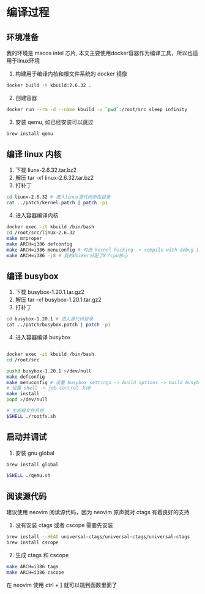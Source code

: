 # 编译过程


## 环境准备

我的环境是 macos intel 芯片, 本文主要使用docker容器作为编译工具，所以也适用于linux环境

1. 构建用于编译内核和根文件系统的 docker 镜像

```sh
docker build -t kbuild:2.6.32 .
```

2. 创建容器

```sh
docker run --rm -d --name kbuild -v `pwd`:/root/src sleep infinity
```

3. 安装 qemu, 如已经安装可以跳过

```sh
brew install qemu
```

## 编译 linux 内核

1. 下载 liunx-2.6.32.tar.bz2
2. 解压 tar -xf linux-2.6.32.tar.bz2
3. 打补丁 

```sh
cd liunx-2.6.32 # 进入linux源代码所在目录
cat ../patch/kernel.patch | patch -p1
```

4. 进入容器编译内核

```sh
docker exec -it kbuild /bin/bash
cd /root/src/linux-2.6.32
make mrproper
make ARCH=i386 defconfig
make ARCH=i386 menuconfig # 勾选 kernel hacking -> compile with debug info
make ARCH=i386 -j8 # 我的docker分配了8个cpu核心
```

## 编译 busybox

1. 下载 busybox-1.20.1.tar.gz2
2. 解压 tar -xf busybox-1.20.1.tar.gz2
3. 打补丁

```sh
cd busybox-1.20.1 # 进入源代码目录
cat ../patch/busybox.patch | patch -p1
```

4. 进入容器编译 busybox

```sh

docker exec -it kbuild /bin/bash
cd /root/src

pushd busybox-1.20.1 >/dev/null
make defconfig
make menuconfig # 设置 busybox settings -> build options -> build busybox as a static binary
# 设置 shell -> job control 关闭
make install
popd >/dev/null

# 生成根文件系统
$SHELL ./rootfs.sh
```

## 启动并调试

1. 安装 gnu global

```sh
brew install global
```

```sh
$SHELL ./qemu.sh
```


## 阅读源代码

建议使用 neovim 阅读源代码，因为 neovim 原声就对 ctags 有着良好的支持

1. 没有安装 ctags 或者 cscope 需要先安装

```sh
brew install --HEAD universal-ctags/universal-ctags/universal-ctags
brew install cscope
```

2. 生成 ctags 和 cscope 

```sh
make ARCH=i386 tags
make ARCH=i386 cscope
```

在 neovim 使用 ctrl + ] 就可以跳到函数里面了
